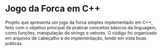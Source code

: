 # Jogo da Forca em C++

Projeto que apresenta um jogo da forca simples implementado em C++, feito com o objetivo principal de praticar conceitos básicos da linguagem, como funções, manipulação de strings e vetores. O código foi organizado em arquivos de cabeçalho e de implementação, tendo em vista boas práticas.
